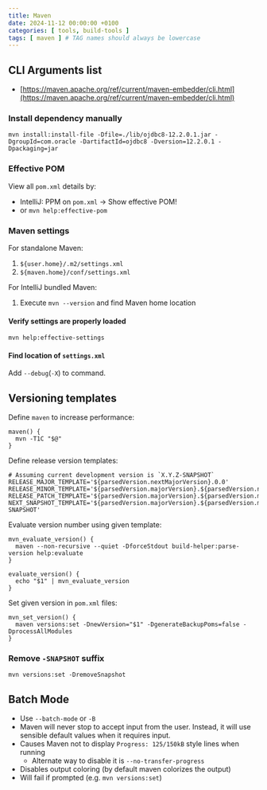 ```yaml
---
title: Maven
date: 2024-11-12 00:00:00 +0100
categories: [ tools, build-tools ]
tags: [ maven ] # TAG names should always be lowercase
---
```


## CLI Arguments list

- [https://maven.apache.org/ref/current/maven-embedder/cli.html](https://maven.apache.org/ref/current/maven-embedder/cli.html)

### Install dependency manually

```shell
mvn install:install-file -Dfile=./lib/ojdbc8-12.2.0.1.jar -DgroupId=com.oracle -DartifactId=ojdbc8 -Dversion=12.2.0.1 -Dpackaging=jar
```

### Effective POM

View all `pom.xml` details by:

- IntelliJ: PPM on `pom.xml` -> Show effective POM!
- or `mvn help:effective-pom`

### Maven settings

For standalone Maven:

1. `${user.home}/.m2/settings.xml`
2. `${maven.home}/conf/settings.xml`

For IntelliJ bundled Maven:

1. Execute `mvn --version` and find Maven home location

#### Verify settings are properly loaded

`mvn help:effective-settings`

#### Find location of `settings.xml`

Add `--debug`(`-X`) to command.

## Versioning templates

Define `maven` to increase performance:

```shell
maven() {
  mvn -T1C "$@"
}
```

Define release version templates:

```shell
# Assuming current development version is `X.Y.Z-SNAPSHOT`
RELEASE_MAJOR_TEMPLATE='${parsedVersion.nextMajorVersion}.0.0'
RELEASE_MINOR_TEMPLATE='${parsedVersion.majorVersion}.${parsedVersion.nextMinorVersion}.0'
RELEASE_PATCH_TEMPLATE='${parsedVersion.majorVersion}.${parsedVersion.minorVersion}.${parsedVersion.incrementalVersion}'
NEXT_SNAPSHOT_TEMPLATE='${parsedVersion.majorVersion}.${parsedVersion.minorVersion}.${parsedVersion.nextIncrementalVersion}-SNAPSHOT'
```

Evaluate version number using given template:

```shell
mvn_evaluate_version() {
  maven --non-recursive --quiet -DforceStdout build-helper:parse-version help:evaluate
}

evaluate_version() {
  echo "$1" | mvn_evaluate_version
}
```

Set given version in `pom.xml` files:

```shell
mvn_set_version() {
  maven versions:set -DnewVersion="$1" -DgenerateBackupPoms=false -DprocessAllModules
}
```

### Remove `-SNAPSHOT` suffix

```shell
mvn versions:set -DremoveSnapshot
```

## Batch Mode

- Use `--batch-mode` or `-B`
- Maven will never stop to accept input from the user.
  Instead, it will use sensible default values when it requires input.
- Causes Maven not to display `Progress: 125/150kB` style lines when running
    - Alternate way to disable it is `--no-transfer-progress`
- Disables output coloring (by default maven colorizes the output)
- Will fail if prompted (e.g. `mvn versions:set`)
